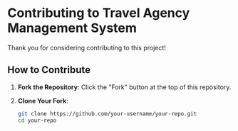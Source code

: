 # Contributing to Travel Agency Management System

Thank you for considering contributing to this project!

## How to Contribute

1. **Fork the Repository**:
   Click the "Fork" button at the top of this repository.

2. **Clone Your Fork**:
   ```bash
   git clone https://github.com/your-username/your-repo.git
   cd your-repo
